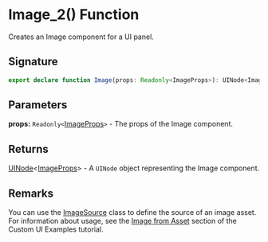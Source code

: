 # Image_2() Function

Creates an Image component for a UI panel.

## Signature

```typescript
export declare function Image(props: Readonly<ImageProps>): UINode<ImageProps>;
```

## Parameters

**props:** `Readonly<`[ImageProps](https://developers.meta.com/horizon-worlds/reference/2.0.0/ui_imageprops)`>` - The props of the Image component.

## Returns

[UINode](https://developers.meta.com/horizon-worlds/reference/2.0.0/ui_uinode)<[ImageProps](https://developers.meta.com/horizon-worlds/reference/2.0.0/ui_imageprops)> - A `UINode` object representing the Image component.

## Remarks

You can use the [ImageSource](https://developers.meta.com/horizon-worlds/reference/2.0.0/ui_imagesource) class to define the source of an image asset. For information about usage, see the [Image from Asset](https://developers.meta.com/horizon-worlds/learn/documentation/tutorials/tutorial-worlds/custom-ui-examples-tutorial/station-2-image-from-asset) section of the Custom UI Examples tutorial.